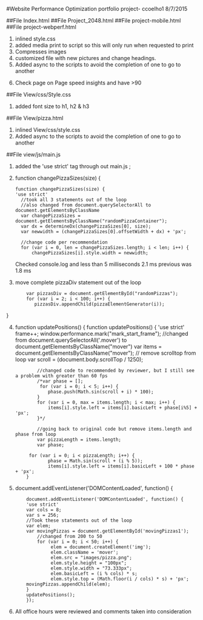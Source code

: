 #Website Performance Optimization portfolio project- ccoelho1 8/7/2015

##File Index.html
##File Project_2048.html
##File project-mobile.html
##File project-webperf.html

1. inlined style.css
2. added media print to script <link href="css/print.css" rel="stylesheet" media="print"> so this will only run when requested to print
3. Compresses images 
4. customized file with new pictures and change headings.
5. Added async to the scripts to avoid the completion of one to go to another
<script async src="http://www.google-analytics.com/analytics.js"></script> 
<script async src="js/perfmatters.js"></script>
6. Check page on Page speed insights and have >90 


##File View/css/Style.css

1. added font size to h1, h2 & h3

##File View/pizza.html

1. inlined View/css/style.css
2. Added async to the scripts to avoid the completion of one to go to another
<script type="text/javascript" aync src="js/main.js"></script>

##File view/js/main.js

1. added the 'use strict' tag through out main.js ;

2.    function changePizzaSizes(size) {

          function changePizzaSizes(size) {
          'use strict'
            //took all 3 statements out of the loop
            //also changed from document.querySelectorAll to document.getElementsByClassName
            var changePizzaSizes = document.getElementsByClassName("randomPizzaContainer");
            var dx = determineDx(changePizzaSizes[0], size);
            var newwidth = (changePizzaSizes[0].offsetWidth + dx) + 'px';

            //change code per recommendation 
            for (var i = 0, len = changePizzaSizes.length; i < len; i++) {
                changePizzaSizes[i].style.width = newwidth;

      Checked console.log and less than 5 milliseconds 2.1 ms previous was 1.8 ms

3. move complete pizzaDiv statement out of the loop     
 
           var pizzasDiv = document.getElementById("randomPizzas");
           for (var i = 2; i < 100; i++) {
              pizzasDiv.appendChild(pizzaElementGenerator(i));
  }


4.  function updatePositions() {
           function updatePositions() {
           'use strict'
                frame++;
                window.performance.mark("mark_start_frame");
                //changed from document.querySelectorAll('.mover') to document.getElementsByClassName("mover")
                var items = document.getElementsByClassName("mover");
                // remove scrolltop from loop
                var scroll = (document.body.scrollTop / 1250);
          
                //changed code to recommended by reviewer, but I still see a problem with greater than 60 fps
                /*var phase = []; 
                 for (var i = 0; i < 5; i++) {
                    phase.push(Math.sin(scroll + i) * 100);
                }
                for (var i = 0, max = items.length; i < max; i++) {
                    items[i].style.left = items[i].basicLeft + phase[i%5] + 'px';
                }*/

                //going back to original code but remove items.length and phase from loop
                var pizzaLength = items.length;
                var phase;

             for (var i = 0; i < pizzaLength; i++) {
                    phase = Math.sin(scroll + (i % 5));
                    items[i].style.left = items[i].basicLeft + 100 * phase + 'px';
            }

5. document.addEventListener('DOMContentLoaded', function() {
           
           document.addEventListener('DOMContentLoaded', function() {
           'use strict'
           var cols = 8;
           var s = 256;
           //Took these statements out of the loop 
           var elem;
           var movingPizzas = document.getElementById('movingPizzas1');
               //changed from 200 to 50
               for (var i = 0; i < 50; i++) {
                    elem = document.createElement('img');
                    elem.className = 'mover';
                    elem.src = "images/pizza.png";
                    elem.style.height = "100px";
                    elem.style.width = "73.333px";
                    elem.basicLeft = (i % cols) * s;
                    elem.style.top = (Math.floor(i / cols) * s) + 'px';
           movingPizzas.appendChild(elem);
           }
           updatePositions();
           });


6. All office hours were reviewed and comments taken into consideration
